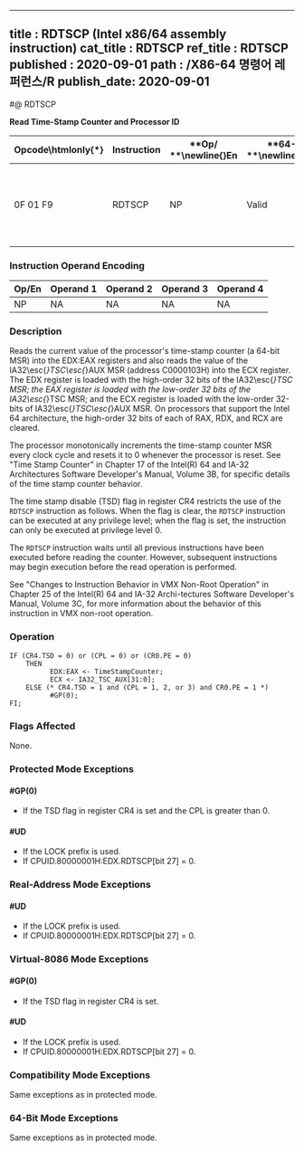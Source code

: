 ----------------------------
title : RDTSCP (Intel x86/64 assembly instruction)
cat_title : RDTSCP
ref_title : RDTSCP
published : 2020-09-01
path : /X86-64 명령어 레퍼런스/R
publish_date: 2020-09-01
----------------------------
#@ RDTSCP

**Read Time-Stamp Counter and Processor ID**

|**Opcode\htmlonly{*}**|**Instruction**|**Op/ **\newline{}**En**|**64-Bit **\newline{}**Mode**|**Compat/**\newline{}**Leg Mode**|**Description**|
|----------------------|---------------|------------------------|-----------------------------|---------------------------------|---------------|
|0F 01 F9|RDTSCP|NP|Valid |Valid|Read 64-bit time-stamp counter and IA32_TSC_AUX value into EDX:EAX and ECX.|
### Instruction Operand Encoding


|Op/En|Operand 1|Operand 2|Operand 3|Operand 4|
|-----|---------|---------|---------|---------|
|NP|NA|NA|NA|NA|
### Description


Reads the current value of the processor's time-stamp counter (a 64-bit MSR) into the EDX:EAX registers and also reads the value of the IA32\esc{_}TSC\esc{_}AUX MSR (address C0000103H) into the ECX register. The EDX register is loaded with the high-order 32 bits of the IA32\esc{_}TSC MSR; the EAX register is loaded with the low-order 32 bits of the IA32\esc{_}TSC MSR; and the ECX register is loaded with the low-order 32-bits of IA32\esc{_}TSC\esc{_}AUX MSR. On processors that support the Intel 64 architecture, the high-order 32 bits of each of RAX, RDX, and RCX are cleared.

The processor monotonically increments the time-stamp counter MSR every clock cycle and resets it to 0 whenever the processor is reset. See "Time Stamp Counter" in Chapter 17 of the Intel(R) 64 and IA-32 Architectures Software Developer's Manual, Volume 3B, for specific details of the time stamp counter behavior.

The time stamp disable (TSD) flag in register CR4 restricts the use of the `RDTSCP` instruction as follows. When the flag is clear, the `RDTSCP` instruction can be executed at any privilege level; when the flag is set, the instruction can only be executed at privilege level 0.

The `RDTSCP` instruction waits until all previous instructions have been executed before reading the counter. However, subsequent instructions may begin execution before the read operation is performed.

See "Changes to Instruction Behavior in VMX Non-Root Operation" in Chapter 25 of the Intel(R) 64 and IA-32 Archi-tectures Software Developer's Manual, Volume 3C, for more information about the behavior of this instruction in VMX non-root operation.


### Operation

```info-verb
IF (CR4.TSD = 0) or (CPL = 0) or (CR0.PE = 0) 
    THEN 
          EDX:EAX <- TimeStampCounter;
          ECX <- IA32_TSC_AUX[31:0];
    ELSE (* CR4.TSD = 1 and (CPL = 1, 2, or 3) and CR0.PE = 1 *)
          #GP(0);
FI;
```
### Flags Affected


None.


### Protected Mode Exceptions

#### #GP(0)
* If the TSD flag in register CR4 is set and the CPL is greater than 0.

#### #UD
* If the LOCK prefix is used.
* If CPUID.80000001H:EDX.RDTSCP[bit 27] = 0.

### Real-Address Mode Exceptions

#### #UD
* If the LOCK prefix is used.
* If CPUID.80000001H:EDX.RDTSCP[bit 27] = 0.

### Virtual-8086 Mode Exceptions

#### #GP(0)
* If the TSD flag in register CR4 is set.

#### #UD
* If the LOCK prefix is used.
* If CPUID.80000001H:EDX.RDTSCP[bit 27] = 0.

### Compatibility Mode Exceptions



Same exceptions as in protected mode.


### 64-Bit Mode Exceptions



Same exceptions as in protected mode.

